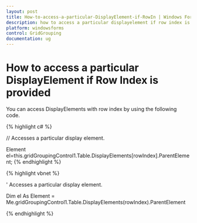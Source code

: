 ```yaml
---
layout: post
title: How-to-access-a-particular-DisplayElement-if-RowIn | Windows Forms | Syncfusion
description: how to access a particular displayelement if row index is provided
platform: windowsforms
control: GridGrouping
documentation: ug
---
```


# How to access a particular DisplayElement if Row Index is provided

You can access DisplayElements with row index by using the following code.

{% highlight c# %}



// Accesses a particular display element.

Element el=this.gridGroupingControl1.Table.DisplayElements[rowIndex].ParentElement;
{% endhighlight %}


{% highlight vbnet %}



' Accesses a particular display element.

Dim el As Element = Me.gridGroupingControl1.Table.DisplayElements(rowIndex).ParentElement


{% endhighlight %}
